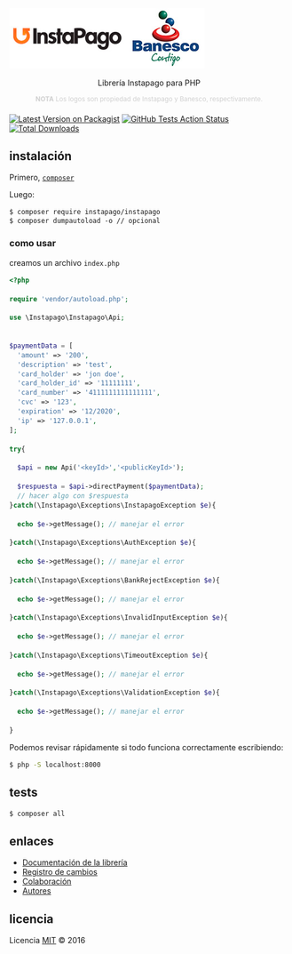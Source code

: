 ![Php Instapago](help/hYNsH6B.png)
<p align="center">
    Librería Instapago para PHP
</p>
<p align="center">
    <sup style="color: #d0d0d0;"><b>NOTA</b> Los logos son propiedad de Instapago y Banesco, respectivamente.</sup>
</p>

[![Latest Version on Packagist](https://img.shields.io/packagist/v/instapago/instapago.svg?style=flat-square)](https://packagist.org/packages/instapago/instapago)
[![GitHub Tests Action Status](https://img.shields.io/github/workflow/status/instapago/instapago/run-tests?label=tests)](https://github.com/instapago/instapago/actions?query=workflow%3Arun-tests+branch%3Amaster)
[![Total Downloads](https://img.shields.io/packagist/dt/instapago/instapago.svg?style=flat-square)](https://packagist.org/packages/instapago/instapago)


## instalación

Primero, [`composer`](https://getcomposer.org/doc/faqs/how-to-install-composer-programmatically.md)

Luego:

```
$ composer require instapago/instapago
$ composer dumpautoload -o // opcional
```

### como usar

creamos un archivo `index.php`

```php
<?php

require 'vendor/autoload.php';

use \Instapago\Instapago\Api;


$paymentData = [
  'amount' => '200',
  'description' => 'test',
  'card_holder' => 'jon doe',
  'card_holder_id' => '11111111',
  'card_number' => '4111111111111111',
  'cvc' => '123',
  'expiration' => '12/2020',
  'ip' => '127.0.0.1',
];

try{

  $api = new Api('<keyId>','<publicKeyId>');

  $respuesta = $api->directPayment($paymentData);
  // hacer algo con $respuesta
}catch(\Instapago\Exceptions\InstapagoException $e){

  echo $e->getMessage(); // manejar el error

}catch(\Instapago\Exceptions\AuthException $e){

  echo $e->getMessage(); // manejar el error

}catch(\Instapago\Exceptions\BankRejectException $e){

  echo $e->getMessage(); // manejar el error

}catch(\Instapago\Exceptions\InvalidInputException $e){

  echo $e->getMessage(); // manejar el error

}catch(\Instapago\Exceptions\TimeoutException $e){

  echo $e->getMessage(); // manejar el error

}catch(\Instapago\Exceptions\ValidationException $e){

  echo $e->getMessage(); // manejar el error

}
```

Podemos revisar rápidamente si todo funciona correctamente escribiendo:

```bash
$ php -S localhost:8000
```

## tests


```
$ composer all
```

## enlaces

* [Documentación de la librería](help/DOCUMENTACION.md)
* [Registro de cambios](CHANGELOG.md)
* [Colaboración](help/CONTRIBUCION.md)
* [Autores](help/AUTORES.md)

## licencia

Licencia [MIT](http://opensource.org/licenses/MIT) :copyright: 2016
